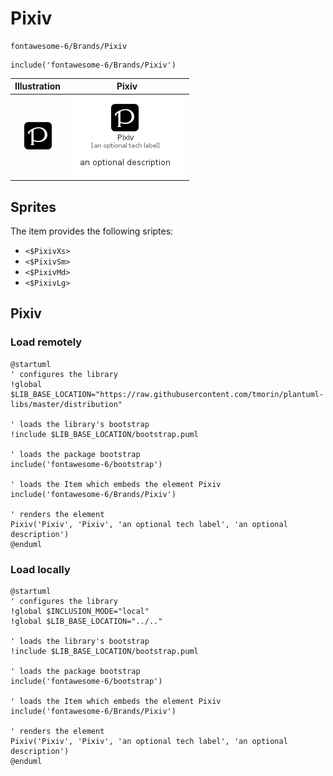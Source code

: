 # Pixiv


```text
fontawesome-6/Brands/Pixiv
```

```text
include('fontawesome-6/Brands/Pixiv')
```



| Illustration | Pixiv |
| :---: | :---: |
| ![illustration for Illustration](../../fontawesome-6/Brands/Pixiv.png) | ![illustration for Pixiv](../../fontawesome-6/Brands/Pixiv.Local.png) |



## Sprites
The item provides the following sriptes:

- `<$PixivXs>`
- `<$PixivSm>`
- `<$PixivMd>`
- `<$PixivLg>`





## Pixiv

### Load remotely
```plantuml
@startuml
' configures the library
!global $LIB_BASE_LOCATION="https://raw.githubusercontent.com/tmorin/plantuml-libs/master/distribution"

' loads the library's bootstrap
!include $LIB_BASE_LOCATION/bootstrap.puml

' loads the package bootstrap
include('fontawesome-6/bootstrap')

' loads the Item which embeds the element Pixiv
include('fontawesome-6/Brands/Pixiv')

' renders the element
Pixiv('Pixiv', 'Pixiv', 'an optional tech label', 'an optional description')
@enduml
```

### Load locally
```plantuml
@startuml
' configures the library
!global $INCLUSION_MODE="local"
!global $LIB_BASE_LOCATION="../.."

' loads the library's bootstrap
!include $LIB_BASE_LOCATION/bootstrap.puml

' loads the package bootstrap
include('fontawesome-6/bootstrap')

' loads the Item which embeds the element Pixiv
include('fontawesome-6/Brands/Pixiv')

' renders the element
Pixiv('Pixiv', 'Pixiv', 'an optional tech label', 'an optional description')
@enduml
```

